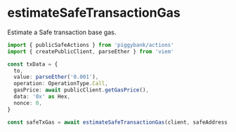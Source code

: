 # estimateSafeTransactionGas

Estimate a Safe transaction base gas.

```ts
import { publicSafeActions } from 'piggybank/actions'
import { createPublicClient, parseEther } from 'viem'

const txData = {
  to,
  value: parseEther('0.001'),
  operation: OperationType.Call,
  gasPrice: await publicClient.getGasPrice(),
  data: '0x' as Hex,
  nonce: 0,
}

const safeTxGas = await estimateSafeTransactionGas(client, safeAddress, txData) // Estimate safe tx gas
```
